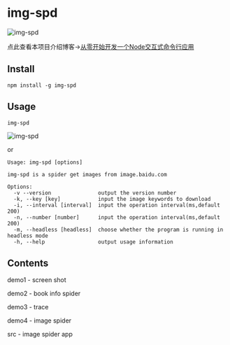 # img-spd

![img-spd](https://github.com/tuobaye0711/img-spd/raw/master/img-spd.png)

点此查看本项目介绍博客→[从零开始开发一个Node交互式命令行应用](https://tuobaye.com/2018/12/03/%E4%BB%8E%E9%9B%B6%E5%BC%80%E5%A7%8B%E5%BC%80%E5%8F%91%E4%B8%80%E4%B8%AANode%E4%BA%A4%E4%BA%92%E5%BC%8F%E5%91%BD%E4%BB%A4%E8%A1%8C%E5%BA%94%E7%94%A8/)

## Install

```shell
npm install -g img-spd
```

## Usage

```shell
img-spd
```

![img-spd](https://github.com/tuobaye0711/img-spd/raw/master/img-spd.gif)

or

```shell
Usage: img-spd [options]

img-spd is a spider get images from image.baidu.com

Options:
  -v --version               output the version number
  -k, --key [key]            input the image keywords to download
  -i, --interval [interval]  input the operation interval(ms,default 200)
  -n, --number [number]      input the operation interval(ms,default 200)
  -m, --headless [headless]  choose whether the program is running in headless mode
  -h, --help                 output usage information
```

## Contents

demo1 - screen shot

demo2 - book info spider

demo3 - trace

demo4 - image spider

src - image spider app
